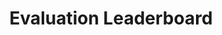 ---
leaderboard: true
title: Evaluation Leaderboard

filter_languages_name: Benchmarks
filter_languages_json: '[{name: "All", value: "all"}, {name: "Chinese", value: "cn"}, {name: "English", value: "en"}]'

filter_sample_name: Shots
filter_sample_json: '[{name: "Overall highest", value: "best"}, {name: "zero-shot", value: "zero"}, {name: "few-shot", value: "few"}]'

filter_ability_name: Ability
filter_ability_json: '[{name: "All", value: "all"}, {name: "Math world problems", value: "math_world_problems"}, {name: "Arithmetics", value: "arithmetics"}]'

filter_grade_name: Grade
filter_grade_json: '[{name: "All", value: "all"}, {name: "Primary school", value: "primary"}, {name: "Middle school", value: "middle"}, {name: "High school and above", value: "high"}]'

filter_quick_view_name: New questions
filter_quick_view_json: '[{name: "GAOKAO(2024)", value: "gaokao-2024"}, {name: "GAOKAO(2023)", value: "gaokao-2023"}]'

evaluation_settings_name: Settings
evaluation_settings_content: Evaluation Experiment Settings
evaluation_settings_url: /en/leaderboard/evaluation-experiment-settings

highest_tips: In cases we tested the models in both zero- and few-shot settings, we report the setting with higher overall  accuracy as 'Overall highest'

nodata: No datasets, please filter again
---